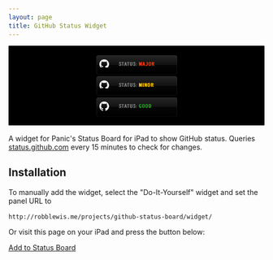 ```yaml
---
layout: page
title: GitHub Status Widget
---
```


![Github Cover Photo](/assets/img/pages/projects/githubstatus.png)

A widget for Panic's Status Board for iPad to show GitHub status. Queries [status.github.com](http://status.github.com) every 15 minutes to check for changes.

## Installation

To manually add the widget, select the "Do-It-Yourself" widget and set the panel URL to

	http://robblewis.me/projects/github-status-board/widget/

Or visit this page on your iPad and press the button below:

<p class="button"><a href="">Add to Status Board</a></p>